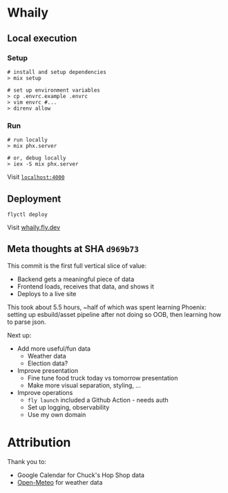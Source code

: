 # Whaily

## Local execution
### Setup
```
# install and setup dependencies
> mix setup

# set up environment variables
> cp .envrc.example .envrc
> vim envrc #...
> direnv allow
```

### Run
```
# run locally
> mix phx.server

# or, debug locally
> iex -S mix phx.server
```

Visit [`localhost:4000`](http://localhost:4000)

## Deployment
```
flyctl deploy
```

Visit [whaily.fly.dev](whaily.fly.dev)

## Meta thoughts at SHA `d969b73`
This commit is the first full vertical slice of value:
* Backend gets a meaningful piece of data
* Frontend loads, receives that data, and shows it
* Deploys to a live site

This took about 5.5 hours, ~half of which was spent learning Phoenix: setting up esbuild/asset pipeline after not doing so OOB, then learning how to parse json.

Next up:
* Add more useful/fun data
    * Weather data
    * Election data?
* Improve presentation
    * Fine tune food truck today vs tomorrow presentation
    * Make more visual separation, styling, ...
* Improve operations
    * `fly launch` included a Github Action - needs auth
    * Set up logging, observability
    * Use my own domain

# Attribution
Thank you to:
* Google Calendar for Chuck's Hop Shop data
* [Open-Meteo](https://open-meteo.com/) for weather data
